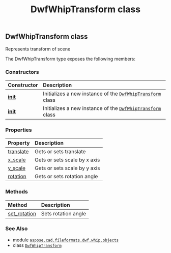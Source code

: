 ﻿---
title: DwfWhipTransform class
second_title: Aspose.CAD for Python via .NET API References
description: 
type: docs
weight: 80
url: /aspose.cad.fileformats.dwf.whip.objects/dwfwhiptransform/
is_root: false
---

## DwfWhipTransform class

Represents transform of scene



The DwfWhipTransform type exposes the following members:

### Constructors
| Constructor | Description |
| :- | :- |
| [__init__](/cad/python-net/aspose.cad.fileformats.dwf.whip.objects/dwfwhiptransform/__init__/#) | Initializes a new instance of the [`DwfWhipTransform`](/cad/python-net/aspose.cad.fileformats.dwf.whip.objects/dwfwhiptransform) class |
| [__init__](/cad/python-net/aspose.cad.fileformats.dwf.whip.objects/dwfwhiptransform/__init__/#aspose.cad.fileformats.dwf.whip.objects.DwfWhipLogicalPoint-float-float-int) | Initializes a new instance of the [`DwfWhipTransform`](/cad/python-net/aspose.cad.fileformats.dwf.whip.objects/dwfwhiptransform) class |


### Properties
| Property | Description |
| :- | :- |
| [translate](/cad/python-net/aspose.cad.fileformats.dwf.whip.objects/dwfwhiptransform/translate) | Gets or sets translate |
| [x_scale](/cad/python-net/aspose.cad.fileformats.dwf.whip.objects/dwfwhiptransform/x_scale) | Gets or sets scale by x axis |
| [y_scale](/cad/python-net/aspose.cad.fileformats.dwf.whip.objects/dwfwhiptransform/y_scale) | Gets or sets scale by y axis |
| [rotation](/cad/python-net/aspose.cad.fileformats.dwf.whip.objects/dwfwhiptransform/rotation) | Gets or sets rotation angle |


### Methods
| Method | Description |
| :- | :- |
| [set_rotation](/cad/python-net/aspose.cad.fileformats.dwf.whip.objects/dwfwhiptransform/set_rotation/#int) | Sets rotation angle |



### See Also
* module [`aspose.cad.fileformats.dwf.whip.objects`](..)
* class [`DwfWhipTransform`](/cad/python-net/aspose.cad.fileformats.dwf.whip.objects/dwfwhiptransform)
